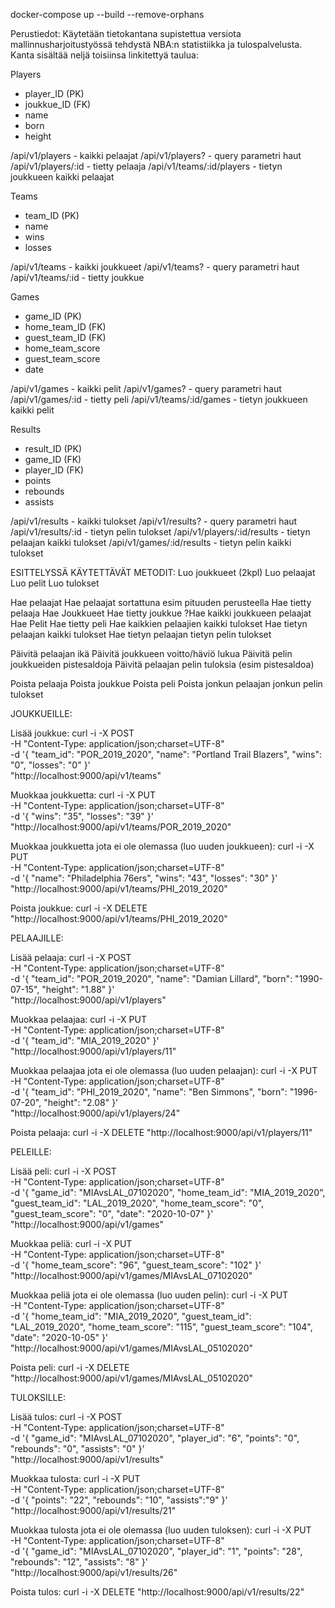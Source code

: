 docker-compose up --build --remove-orphans

Perustiedot:
Käytetään tietokantana supistettua versiota mallinnusharjoitustyössä tehdystä NBA:n statistiikka ja tulospalvelusta. Kanta sisältää neljä toisiinsa linkitettyä taulua:

Players
- player_ID (PK)
- joukkue_ID (FK)
- name
- born
- height

/api/v1/players             - kaikki pelaajat
/api/v1/players?            - query parametri haut
/api/v1/players/:id         - tietty pelaaja
/api/v1/teams/:id/players   - tietyn joukkueen kaikki pelaajat

Teams
- team_ID (PK)
- name
- wins
- losses

/api/v1/teams       - kaikki joukkueet
/api/v1/teams?      - query parametri haut
/api/v1/teams/:id   - tietty joukkue

Games
- game_ID (PK)
- home_team_ID (FK)
- guest_team_ID (FK)
- home_team_score
- guest_team_score
- date

/api/v1/games           - kaikki pelit
/api/v1/games?          - query parametri haut
/api/v1/games/:id       - tietty peli
/api/v1/teams/:id/games - tietyn joukkueen kaikki pelit

Results
- result_ID (PK)
- game_ID (FK)
- player_ID (FK)
- points
- rebounds
- assists

/api/v1/results             - kaikki tulokset
/api/v1/results?            - query parametri haut
/api/v1/results/:id         - tietyn pelin tulokset
/api/v1/players/:id/results - tietyn pelaajan kaikki tulokset
/api/v1/games/:id/results   - tietyn pelin kaikki tulokset




ESITTELYSSÄ KÄYTETTÄVÄT METODIT:
Luo joukkueet (2kpl)
Luo pelaajat
Luo pelit
Luo tulokset

Hae pelaajat
Hae pelaajat sortattuna esim pituuden perusteella
Hae tietty pelaaja
Hae Joukkueet
Hae tietty joukkue
?Hae kaikki joukkueen pelaajat
Hae Pelit
Hae tietty peli
Hae kaikkien pelaajien kaikki tulokset
Hae tietyn pelaajan kaikki tulokset
Hae tietyn pelaajan tietyn pelin tulokset

Päivitä pelaajan ikä
Päivitä joukkueen voitto/häviö lukua
Päivitä pelin joukkueiden pistesaldoja
Päivitä pelaajan pelin tuloksia (esim pistesaldoa)

Poista pelaaja
Poista joukkue
Poista peli
Poista jonkun pelaajan jonkun pelin tulokset


JOUKKUEILLE:

Lisää joukkue:
curl -i -X POST \
-H "Content-Type: application/json;charset=UTF-8" \
-d '{ "team_id": "POR_2019_2020", "name": "Portland Trail Blazers", "wins": "0", "losses": "0" }' \
"http://localhost:9000/api/v1/teams"

Muokkaa joukkuetta:
curl -i -X PUT \
-H "Content-Type: application/json;charset=UTF-8" \
-d '{ "wins": "35", "losses": "39" }' \
"http://localhost:9000/api/v1/teams/POR_2019_2020"

Muokkaa joukkuetta jota ei ole olemassa (luo uuden joukkueen):
curl -i -X PUT \
-H "Content-Type: application/json;charset=UTF-8" \
-d '{ "name": "Philadelphia 76ers", "wins": "43", "losses": "30" }' \
"http://localhost:9000/api/v1/teams/PHI_2019_2020"

Poista joukkue:
curl -i -X DELETE "http://localhost:9000/api/v1/teams/PHI_2019_2020"


PELAAJILLE:

Lisää pelaaja:
curl -i -X POST \
-H "Content-Type: application/json;charset=UTF-8" \
-d '{ "team_id": "POR_2019_2020", "name": "Damian Lillard", "born": "1990-07-15", "height": "1.88" }' \
"http://localhost:9000/api/v1/players"

Muokkaa pelaajaa:
curl -i -X PUT \
-H "Content-Type: application/json;charset=UTF-8" \
-d '{ "team_id": "MIA_2019_2020" }' \
"http://localhost:9000/api/v1/players/11"

Muokkaa pelaajaa jota ei ole olemassa (luo uuden pelaajan):
curl -i -X PUT \
-H "Content-Type: application/json;charset=UTF-8" \
-d '{ "team_id": "PHI_2019_2020", "name": "Ben Simmons", "born": "1996-07-20", "height": "2.08" }' \
"http://localhost:9000/api/v1/players/24"

Poista pelaaja:
curl -i -X DELETE "http://localhost:9000/api/v1/players/11"


PELEILLE:

Lisää peli:
curl -i -X POST \
-H "Content-Type: application/json;charset=UTF-8" \
-d '{ "game_id": "MIAvsLAL_07102020", "home_team_id": "MIA_2019_2020", "guest_team_id": "LAL_2019_2020", "home_team_score": "0", "guest_team_score": "0", "date": "2020-10-07" }' \
"http://localhost:9000/api/v1/games"

Muokkaa peliä:
curl -i -X PUT \
-H "Content-Type: application/json;charset=UTF-8" \
-d '{ "home_team_score": "96", "guest_team_score": "102" }' \
"http://localhost:9000/api/v1/games/MIAvsLAL_07102020"

Muokkaa peliä jota ei ole olemassa (luo uuden pelin):
curl -i -X PUT \
-H "Content-Type: application/json;charset=UTF-8" \
-d '{ "home_team_id": "MIA_2019_2020", "guest_team_id": "LAL_2019_2020", "home_team_score": "115", "guest_team_score": "104", "date": "2020-10-05" }' \
"http://localhost:9000/api/v1/games/MIAvsLAL_05102020"

Poista peli:
curl -i -X DELETE "http://localhost:9000/api/v1/games/MIAvsLAL_05102020"


TULOKSILLE:

Lisää tulos:
curl -i -X POST \
-H "Content-Type: application/json;charset=UTF-8" \
-d '{ "game_id": "MIAvsLAL_07102020", "player_id": "6", "points": "0", "rebounds": "0", "assists": "0" }' \
"http://localhost:9000/api/v1/results"

Muokkaa tulosta:
curl -i -X PUT \
-H "Content-Type: application/json;charset=UTF-8" \
-d '{ "points": "22", "rebounds": "10", "assists":"9" }' \
"http://localhost:9000/api/v1/results/21"

Muokkaa tulosta jota ei ole olemassa (luo uuden tuloksen):
curl -i -X PUT \
-H "Content-Type: application/json;charset=UTF-8" \
-d '{ "game_id": "MIAvsLAL_07102020", "player_id": "1", "points": "28", "rebounds": "12", "assists": "8" }' \
"http://localhost:9000/api/v1/results/26"

Poista tulos:
curl -i -X DELETE "http://localhost:9000/api/v1/results/22"